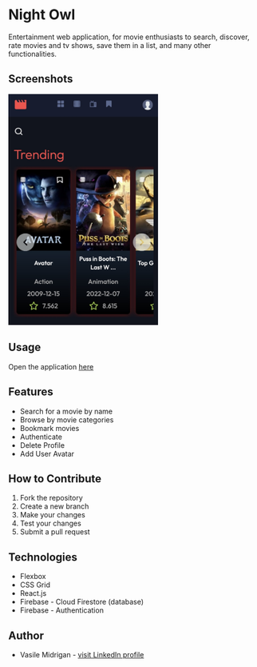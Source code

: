 # Night Owl

Entertainment web application, for movie enthusiasts to search,
discover, rate movies and tv shows, save them in a list, and many
other functionalities.

## Screenshots

<img src="./src/assets/img/night-owl.jpg" alt="drawing" width="300"/>

## Usage

Open the application [here](https://vasilemidrigan.github.io/night-owl)

## Features

- Search for a movie by name
- Browse by movie categories
- Bookmark movies
- Authenticate
- Delete Profile
- Add User Avatar

## How to Contribute

1. Fork the repository
2. Create a new branch
3. Make your changes
4. Test your changes
5. Submit a pull request

## Technologies

- Flexbox
- CSS Grid
- React.js
- Firebase - Cloud Firestore (database)
- Firebase - Authentication

## Author

- Vasile Midrigan - [visit LinkedIn profile](https://www.linkedin.com/in/vasile-midrigan/)
